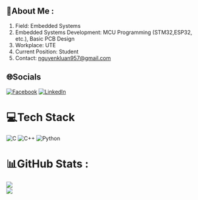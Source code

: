 ## 💫About Me :
1. Field: Embedded Systems
2. Embedded Systems Development: MCU Programming (STM32,ESP32, etc.), Basic PCB Design
3. Workplace: UTE
4. Current Position: Student
5. Contact: nguyenkluan957@gmail.com
## 🌐Socials
[![Facebook](https://img.shields.io/badge/Facebook-%231877F2.svg?logo=Facebook&logoColor=white)](https://www.facebook.com/nguyen.khac.luan.308887)
[![LinkedIn](https://img.shields.io/badge/LinkedIn-%230077B5.svg?logo=linkedin&logoColor=white)](https://www.linkedin.com/in/khac-luan-63926b322/) 

# 💻Tech Stack
![C](https://img.shields.io/badge/c-%2300599C.svg?style=plastic&logo=c&logoColor=white) ![C++](https://img.shields.io/badge/c++-%2300599C.svg?style=plastic&logo=c%2B%2B&logoColor=white) ![Python](https://img.shields.io/badge/python-3670A0?style=plastic&logo=python&logoColor=ffdd54) 
# 📊GitHub Stats :
![](https://github-readme-stats.vercel.app/api?username=luanute&theme=radical&hide_border=false&include_all_commits=false&count_private=false)<br/>
![](https://github-readme-streak-stats.herokuapp.com/?user=luanute&theme=radical&hide_border=false)<br/>





